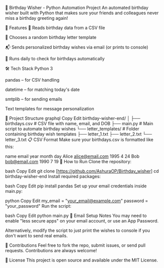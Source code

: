 🎉 Birthday Wisher - Python Automation Project
An automated birthday wisher built with Python that makes sure your friends and colleagues never miss a birthday greeting again!

📌 Features
📅 Reads birthday data from a CSV file

💌 Chooses a random birthday letter template

📬 Sends personalized birthday wishes via email (or prints to console)

🔁 Runs daily to check for birthdays automatically

🛠️ Tech Stack
Python 3

pandas – for CSV handling

datetime – for matching today's date

smtplib – for sending emails

Text templates for message personalization

📂 Project Structure
graphql
Copy
Edit
birthday-wisher-end/
│
├── birthdays.csv                  # CSV file with name, email, and DOB
├── main.py                        # Main script to automate birthday wishes
└── letter_templates/              # Folder containing birthday wish templates
    ├── letter_1.txt
    ├── letter_2.txt
    └── letter_3.txt
📋 CSV Format
Make sure your birthdays.csv is formatted like this:


name	email	year	month	day
Alice	alice@email.com	1995	4	24
Bob	bob@email.com	1990	7	19
🚀 How to Run
Clone the repository:

bash
Copy
Edit
git clone [https://github.com/AshuraOP/Birthday_wisher]
cd birthday-wisher-end
Install required packages:

bash
Copy
Edit
pip install pandas
Set up your email credentials inside main.py:

python
Copy
Edit
my_email = "your_email@example.com"
password = "your_password"
Run the script:

bash
Copy
Edit
python main.py
📧 Email Setup Notes
You may need to enable "less secure apps" on your email account, or use an App Password.

Alternatively, modify the script to just print the wishes to console if you don't want to send real emails.

🙌 Contributions
Feel free to fork the repo, submit issues, or send pull requests. Contributions are always welcome!

📄 License
This project is open source and available under the MIT License.
